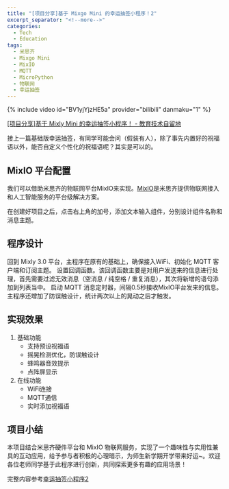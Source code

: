 ```yaml
---
title: "[项目分享]基于 Mixgo Mini 的幸运抽签小程序！2"
excerpt_separator: "<!--more-->"
categories:
  - Tech
  - Education
tags:
  - 米思齐
  - Mixgo Mini
  - MixIO
  - MQTT
  - MicroPython
  - 物联网
  - 幸运抽签
---
```

{% include video id="BV1yjYjzHE5a" provider="bilibili" danmaku="1" %}

[\[项目分享\]基于 Mixly Mini 的幸运抽签小程序！ - 教育技术自留地](https://616161.best/tech/education/mixly-mini-lucky/)

接上一篇基础版幸运抽签，有同学可能会问（假装有人），除了事先内置好的祝福语以外，能否自定义个性化的祝福语呢？其实是可以的。

<!--more-->

## MixIO 平台配置

我们可以借助米思齐的物联网平台MixIO来实现。[MixIO](https://mixio.mixly.cn/)是米思齐提供物联网接入和人工智能服务的平台级解决方案。

在创建好项目之后，点击右上角的加号，添加文本输入组件，分别设计组件名称和消息主题。

## 程序设计

回到 Mixly 3.0 平台，主程序在原有的基础上，确保接入WiFi、初始化 MQTT 客户端和订阅主题。
设置回调函数。该回调函数主要是对用户发送来的信息进行处理，首先需要过滤无效消息（空消息 / 纯空格 / 重复消息），其次将新增的语句添加到列表当中。
启动 MQTT 消息定时器，间隔0.5秒接收MixIO平台发来的信息。
主程序还增加了防误触设计，统计两次以上的晃动之后才触发。

## 实现效果

1. 基础功能
   - 支持预设祝福语
   - 摇晃检测优化，防误触设计
   - 蜂鸣器音效提示
   - 点阵屏显示
2. 在线功能
   - WiFi连接
   - MQTT通信
   - 实时添加祝福语

## 项目小结

本项目结合米思齐硬件平台和 MixIO 物联网服务，实现了一个趣味性与实用性兼具的互动应用，给予参与者积极的心理暗示，为师生新学期开学带来好运~。欢迎各位老师同学基于此程序进行创新，共同探索更多有趣的应用场景！

完整内容参考[幸运抽签小程序2](https://mc.dfrobot.com.cn/thread-397701-1-1.html?fromuid=843218)
